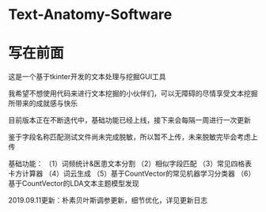 # Text-Anatomy-Software
# 写在前面  
这是一个基于tkinter开发的文本处理与挖掘GUI工具  
  
我希望不想使用代码来进行文本挖掘的小伙伴们，可以无障碍的尽情享受文本挖掘所带来的成就感与快乐
  
目前版本正在不断迭代中，基础功能已经上线，接下来会每隔一周进行一次更新
  
鉴于字段名称匹配测试文件尚未完成脱敏，所以暂不上传，未来脱敏完毕会考虑上传
  
基础功能：
（1）词频统计&医患文本分割
（2）相似字段匹配
（3）常见四格表卡方计算器
（4）词云生成
（5）基于CountVector的常见机器学习分类器
（6）基于CountVector的LDA文本主题模型发现

2019.09.11更新：朴素贝叶斯调参更新，细节优化，详见更新日志
